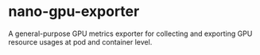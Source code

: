 # nano-gpu-exporter
A general-purpose GPU metrics exporter for collecting and exporting GPU resource usages at pod and container level.
